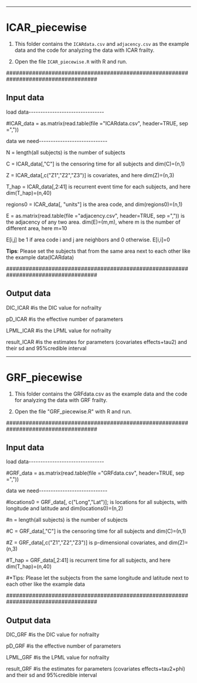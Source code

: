 --------------------------------------------------------------------------------------------------------
# **ICAR_piecewise**


1. This folder contains the `ICARdata.csv` and `adjacency.csv` as the example data and the code for analyzing the data with ICAR frailty.
  
2. Open the file `ICAR_piecewise.R` with R and run.



####################################################################################

## **Input data**

load data--------------------------------

#ICAR_data = as.matrix(read.table(file ="ICARdata.csv", header=TRUE, sep =","))

data we need-----------------------------

N = length(all subjects) is the number of subjects 

C = ICAR_data[,"C"] is the censoring time for all subjects and dim(C)=(n,1)

Z = ICAR_data[,c("Z1","Z2","Z3")] is covariates, and here dim(Z)=(n,3)

T_hap = ICAR_data[,2:41] is recurrent event time for each subjects, and here dim(T_hap)=(n,40)

regions0 = ICAR_data[, "units"] is the area code, and dim(regions0)=(n,1)

E = as.matrix(read.table(file ="adjacency.csv", header=TRUE, sep =",")) is the adjacency of any two area. dim(E)=(m,m), where m is the number of different area, here m=10

E[i,j] be 1 if area code i and j are neighbors and 0 otherwise. E[i,i]=0


**Tips**: Please set the subjects that from the same area next to each other like the example data(ICARdata)

####################################################################################
## Output data

DIC_ICAR   #is the DIC value for nofrailty 

pD_ICAR    #is the effective number of parameters 

LPML_ICAR  #is the LPML value for nofrailty 

result_ICAR #is the estimates for parameters (covariates effects+tau2) and their sd and 95%credible interval


----------------------------------------------------------------------------    
# **GRF_piecewise**
1. This folder contains the GRFdata.csv as the example data and the code for analyzing the data with GRF frailty.
  
2. Open the file "GRF_piecewise.R" with R and run.


####################################################################################

## Input data

load data--------------------------------

#GRF_data = as.matrix(read.table(file ="GRFdata.csv", header=TRUE, sep =","))

data we need-----------------------------

#locations0 = GRF_data[, c("Long","Lat")]; is locations for all subjects, with longitude and latitude and dim(locations0)=(n,2)

#n = length(all subjects) is the number of subjects 

#C = GRF_data[,"C"] is the censoring time for all subjects and dim(C)=(n,1)

#Z = GRF_data[,c("Z1","Z2","Z3")] is p-dimensional covariates, and dim(Z)=(n,3)

#T_hap = GRF_data[,2:41] is recurrent time for all subjects, and here dim(T_hap)=(n,40)

#*Tips: Please let the subjects from the same longitude and latitude next to each other like the example data



####################################################################################

## Output data

DIC_GRF   #is the DIC value for nofrailty

pD_GRF    #is the effective number of parameters

LPML_GRF  #is the LPML value for nofrailty

result_GRF #is the estimates for parameters (covariates effects+tau2+phi) and their sd and 95%credible interval







